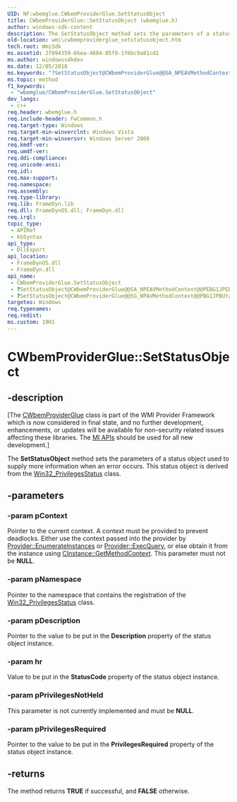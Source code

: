 ```yaml
---
UID: NF:wbemglue.CWbemProviderGlue.SetStatusObject
title: CWbemProviderGlue::SetStatusObject (wbemglue.h)
author: windows-sdk-content
description: The SetStatusObject method sets the parameters of a status object used to supply more information when an error occurs. This status object is derived from the Win32_PrivilegesStatus class.
old-location: wmi\cwbemproviderglue_setstatusobject.htm
tech.root: WmiSdk
ms.assetid: 2f094359-66ea-4604-85f8-1f6bc9a81cd1
ms.author: windowssdkdev
ms.date: 12/05/2018
ms.keywords: "?SetStatusObject@CWbemProviderGlue@@SA_NPEAVMethodContext@@PEBG1JPEBUtagSAFEARRAY@@2@Z, ?SetStatusObject@CWbemProviderGlue@@SG_NPAVMethodContext@@PBG1JPBUtagSAFEARRAY@@2@Z, CWbemProviderGlue interface [Windows Management Instrumentation],SetStatusObject method, CWbemProviderGlue.SetStatusObject, CWbemProviderGlue::SetStatusObject, SetStatusObject, SetStatusObject method [Windows Management Instrumentation], SetStatusObject method [Windows Management Instrumentation],CWbemProviderGlue interface, _hmm_cwbemproviderglue_setstatusobject, wbemglue/CWbemProviderGlue::SetStatusObject, wmi.cwbemproviderglue_setstatusobject"
ms.topic: method
f1_keywords: 
 - "wbemglue/CWbemProviderGlue.SetStatusObject"
dev_langs:
 - c++
req.header: wbemglue.h
req.include-header: FwCommon.h
req.target-type: Windows
req.target-min-winverclnt: Windows Vista
req.target-min-winversvr: Windows Server 2008
req.kmdf-ver: 
req.umdf-ver: 
req.ddi-compliance: 
req.unicode-ansi: 
req.idl: 
req.max-support: 
req.namespace: 
req.assembly: 
req.type-library: 
req.lib: FrameDyn.lib
req.dll: FrameDynOS.dll; FrameDyn.dll
req.irql: 
topic_type:
 - APIRef
 - kbSyntax
api_type:
 - DllExport
api_location:
 - FrameDynOS.dll
 - FrameDyn.dll
api_name:
 - CWbemProviderGlue.SetStatusObject
 - ?SetStatusObject@CWbemProviderGlue@@SA_NPEAVMethodContext@@PEBG1JPEBUtagSAFEARRAY@@2@Z
 - ?SetStatusObject@CWbemProviderGlue@@SG_NPAVMethodContext@@PBG1JPBUtagSAFEARRAY@@2@Z
targetos: Windows
req.typenames: 
req.redist: 
ms.custom: 19H1
---
```


# CWbemProviderGlue::SetStatusObject


## -description


<p class="CCE_Message">[The <a href="https://docs.microsoft.com/windows/desktop/api/wbemglue/nl-wbemglue-cwbemproviderglue">CWbemProviderGlue</a> class 
    is part of the WMI Provider Framework which is now considered in final state, and no further development, 
    enhancements, or updates will be available for non-security related issues affecting these libraries. The 
    <a href="https://docs.microsoft.com/previous-versions/windows/desktop/wmi_v2/windows-management-infrastructure">MI APIs</a> should be used for all new 
    development.]

The <b>SetStatusObject</b> method sets the parameters of a status object used to supply more information when an error occurs. This status object is derived from the <a href="https://docs.microsoft.com/windows/desktop/CIMWin32Prov/win32-privilegesstatus">Win32_PrivilegesStatus</a> class.


## -parameters




### -param pContext

Pointer to the current context. A context must be provided to prevent deadlocks. Either use the context passed into the provider by <a href="https://docs.microsoft.com/windows/desktop/api/provider/nf-provider-provider-enumerateinstances">Provider::EnumerateInstances</a> or <a href="https://docs.microsoft.com/windows/desktop/api/provider/nf-provider-provider-execquery">Provider::ExecQuery</a>, or else obtain it from the instance using <a href="https://docs.microsoft.com/windows/desktop/api/instance/nf-instance-cinstance-getmethodcontext">CInstance::GetMethodContext</a>. This parameter must not be <b>NULL</b>.


### -param pNamespace

Pointer to the namespace that contains the registration of the <a href="https://docs.microsoft.com/windows/desktop/CIMWin32Prov/win32-privilegesstatus">Win32_PrivilegesStatus</a> class.


### -param pDescription

Pointer to the value to be put in the <b>Description</b> property of the status object instance.


### -param hr

Value to be put in the <b>StatusCode</b> property of the status object instance.


### -param pPrivilegesNotHeld

This parameter is not currently implemented and must be <b>NULL</b>.


### -param pPrivilegesRequired

Pointer to the value to be put in the <b>PrivilegesRequired</b> property of the status object instance.


## -returns



The method returns <b>TRUE</b> if successful, and <b>FALSE</b> otherwise.



